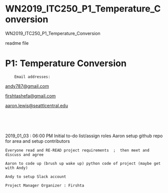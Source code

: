 # WN2019_ITC250_P1_Temperature_Conversion
WN2019_ITC250_P1_Temperature_Conversion

readme file

# P1: Temperature Conversion




        Email addresses:
andy787@gmail.com 

firshtashefa@gmail.com 

aaron.lewis@seattlcentral.edu 


<br>
<br>
<br>


2019_01_03 : 06:00 PM Initial to-do list/assign roles
    Aaron setup github repo for area and setup contributors
    
    Everyone read and RE-READ project requirements  ;  then meet and discuss and agree
    
    Aaron to code up (brush up wake up) python code of project (maybe get with Andy)
    
    Andy to setup Slack account
    
    Project Manager Organizer : Firshta








